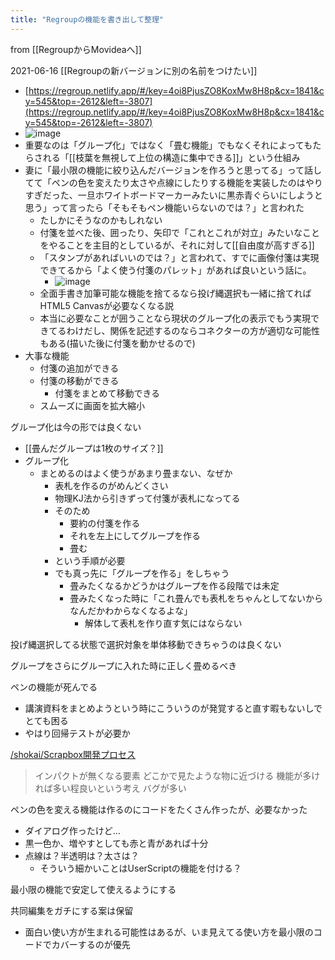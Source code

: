 ```yaml
---
title: "Regroupの機能を書き出して整理"
---
```


from [[RegroupからMovideaへ]]

2021-06-16
[[Regroupの新バージョンに別の名前をつけたい]]
- [https://regroup.netlify.app/#/key=4oi8PjusZO8KoxMw8H8p&cx=1841&cy=545&top=-2612&left=-3807](https://regroup.netlify.app/#/key=4oi8PjusZO8KoxMw8H8p&cx=1841&cy=545&top=-2612&left=-3807)
- ![image](https://gyazo.com/1f7e7eb2729a0a3288ad531d7a4d83bb/thumb/1000)
- 重要なのは「グループ化」ではなく「畳む機能」でもなくそれによってもたらされる「[[枝葉を無視して上位の構造に集中できる]]」という仕組み
- 妻に「最小限の機能に絞り込んだバージョンを作ろうと思ってる」って話してて「ペンの色を変えたり太さや点線にしたりする機能を実装したのはやりすぎだった、一旦ホワイトボードマーカーみたいに黒赤青ぐらいにしようと思う」って言ったら「そもそもペン機能いらないのでは？」と言われた
    - たしかにそうなのかもしれない
    - 付箋を並べた後、囲ったり、矢印で「これとこれが対立」みたいなことをやることを主目的としているが、それに対して[[自由度が高すぎる]]
    - 「スタンプがあればいいのでは？」と言われて、すでに画像付箋は実現できてるから「よく使う付箋のパレット」があれば良いという話に。
        - ![image](https://gyazo.com/9fadf7bedc6413921eb7d14630a7f13a/thumb/1000)
    - 全面手書き加筆可能な機能を捨てるなら投げ縄選択も一緒に捨てればHTML5 Canvasが必要なくなる説
    - 本当に必要なことが囲うことなら現状のグループ化の表示でもう実現できてるわけだし、関係を記述するのならコネクターの方が適切な可能性もある(描いた後に付箋を動かせるので)
- 大事な機能
    - 付箋の追加ができる
    - 付箋の移動ができる
        - 付箋をまとめて移動できる
    - スムーズに画面を拡大縮小

グループ化は今の形では良くない
- [[畳んだグループは1枚のサイズ？]]
- グループ化
    - まとめるのはよく使うがあまり畳まない、なぜか
        - 表札を作るのがめんどくさい
        - 物理KJ法から引きずって付箋が表札になってる
        - そのため
            - 要約の付箋を作る
            - それを左上にしてグループを作る
            - 畳む
        - という手順が必要
        - でも真っ先に「グループを作る」をしちゃう
            - 畳みたくなるかどうかはグループを作る段階では未定
            - 畳みたくなった時に「これ畳んでも表札をちゃんとしてないからなんだかわからなくなるよな」
                - 解体して表札を作り直す気にはならない



投げ縄選択してる状態で選択対象を単体移動できちゃうのは良くない

グループをさらにグループに入れた時に正しく畳めるべき

ペンの機能が死んでる
- 講演資料をまとめようという時にこういうのが発覚すると直す暇もないしでとても困る
- やはり回帰テストが必要か

[/shokai/Scrapbox開発プロセス](https://scrapbox.io/shokai/Scrapbox開発プロセス)
> インパクトが無くなる要素
>    どこかで見たような物に近づける
>    機能が多ければ多い程良いという考え
>    バグが多い

ペンの色を変える機能は作るのにコードをたくさん作ったが、必要なかった
- ダイアログ作ったけど…
- 黒一色か、増やすとしても赤と青があれば十分
- 点線は？半透明は？太さは？
    - そういう細かいことはUserScriptの機能を付ける？

最小限の機能で安定して使えるようにする

共同編集をガチにする案は保留
- 面白い使い方が生まれる可能性はあるが、いま見えてる使い方を最小限のコードでカバーするのが優先